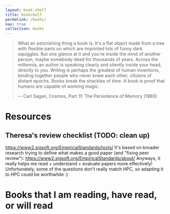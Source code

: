 ```yaml
---
layout: book-shelf
title: bookshelf
permalink: /books/
nav: true
collection: books
---
```


> What an astonishing thing a book is. It's a flat object made from a tree with flexible parts on which are imprinted lots of funny dark squiggles. But one glance at it and you're inside the mind of another person, maybe somebody dead for thousands of years. Across the millennia, an author is speaking clearly and silently inside your head, directly to you. Writing is perhaps the greatest of human inventions, binding together people who never knew each other, citizens of distant epochs. Books break the shackles of time. A book is proof that humans are capable of working magic.
>
> -- Carl Sagan, Cosmos, Part 11: The Persistence of Memory (1980)

# Resources

## Theresa's review checklist (TODO: clean up)

https://www2.sigsoft.org/EmpiricalStandards/tools/
It's based on broader research trying to define what makes a good paper (and "fixing peer review"):
https://www2.sigsoft.org/EmpiricalStandards/about/
Anyways, it really helps me read + understand + evaluate papers more effectively!
Unfortunately, some of the questions don't really match HPC, so adapting it to HPC could be worthwhile :)

# Books that I am reading, have read, or will read
